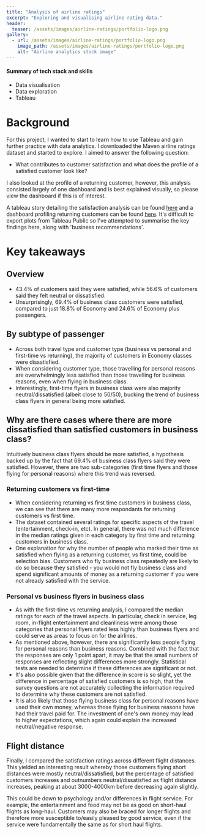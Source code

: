 ```yaml
---
title: "Analysis of airline ratings"
excerpt: "Exploring and visualising airline rating data."
header:
  teaser: /assets/images/airline-ratings/portfolio-logo.png
gallery:
  - url: /assets/images/airline-ratings/portfolio-logo.png
    image_path: /assets/images/airline-ratings/portfolio-logo.png
    alt: "Airline analytics stock image"
---
```


<!--{% include gallery caption="This is a sample gallery to go along with this case study." %} -->
<!-- # Table of contents -->


#### Summary of tech stack and skills
* Data visualisation
* Data exploration
* Tableau

# Background
For this project, I wanted to start to learn how to use Tableau and gain further practice with data analytics. I downloaded the Maven airline ratings dataset and started to explore. I aimed to answer the following question:
* What contributes to customer satisfaction and what does the profile of a satisfied customer look like?

I also looked at the profile of a returning customer, however, this analysis consisted largely of one dashboard and is best explained visually, so please view the dashboard if this is of interest.

A tableau story detailing the satisfaction analysis can be found [here](https://public.tableau.com/shared/JKPWBPMMC?:display_count=n&:origin=viz_share_link) and a dashboard profiling returning customers can be found [here](https://public.tableau.com/views/Returningcustomerprofile/Returningcustomerprofile?:language=en-GB&publish=yes&:display_count=n&:origin=viz_share_link). It's difficult to export plots from Tableau Public so I've attempted to summarise the key findings here, along with 'business recommendations'.

# Key takeaways
## Overview
* 43.4% of customers said they were satisfied, while 56.6% of customers said they felt neutral or dissatisfied.
* Unsurprisingly, 69.4% of business class customers were satisfied, compared to just 18.8% of Economy and 24.6% of Economy plus passengers.

## By subtype of passenger
* Across both travel type and customer type (business vs personal and first-time vs returning), the majority of customers in Economy classes were dissatisfied.
* When considering customer type, those travelling for personal reasons are overwhelmingly less satisfied than those travelling for business reasons, even when flying in business class.
* Interestingly, first-time flyers in business class were also majority neutral/dissatisfied (albeit close to 50/50), bucking the trend of business class flyers in general being more satisfied.


## Why are there cases where there are more dissatisfied than satisfied customers in business class?
Intuitively business class flyers should be more satisfied, a hypothesis backed up by the fact that 69.4% of business class flyers said they were satisfied. However, there are two sub-categories (first time flyers and those flying for personal reasons) where this trend was reversed.

### Returning customers vs first-time
* When considering returning vs first time customers in business class, we can see that there are many more respondants for returning customers vs first time. 
* The dataset contained several ratings for specific aspects of the travel (entertainment, check-in, etc). In general, there was not much difference in the median ratings given in each category by first time and returning customers in business class. 
* One explanation for why the number of people who marked their time as satisfied when flying as a returning customer, vs first time, could be selection bias. Customers who fly business class repeatedly are likely to do so because they satisfied - you would not fly business class and spend significant amounts of money as a returning customer if you were not already satisfied with the service.

### Personal vs business flyers in business class
* As with the first-time vs returning analysis, I compared the median ratings for each of the travel aspects. In particular, check in service, leg room, in-flight entertainment and cleanliness were among those categories that personal flyers rated less highly than business flyers and could serve as areas to focus on for the airlines.
* As mentioned above, however, there are significantly less people flying for personal reasons than business reasons. Combined with the fact that the responses are only 1 point apart, it may be that the small numbers of responses are reflecting slight differences more strongly. Statistical tests are needed to determine if these differences are significant or not. 
* It's also possible given that the difference in score is so slight, yet the difference in percentage of satisfied customers is so high, that the survey questions are not accurately collecting the information required to determine why these customers are not satisfied.
* It is also likely that those flying business class for personal reasons have used their own money, whereas those flying for business reasons have had their travel paid for. The investment of one's own money may lead to higher expectations, which again could explain the increased neutral/negative response. 

## Flight distance
Finally, I compared the satisfaction ratings across different flight distances. This yielded an interesting result whereby those customers flying short distances were mostly neutral/dissatisfied, but the percentage of satisfied customers increases and outnumbers neutral/dissatisfied as flight distance increases, peaking at about 3000-4000km before decreasing again slightly.

This could be down to psychology and/or differences in flight service. For example, the entertainment and food may not be as good on short-haul flights as long-haul. Customers may also be braced for longer flights and therefore more susceptible to/easily pleased by good service, even if the service were fundamentally the same as for short haul flights.